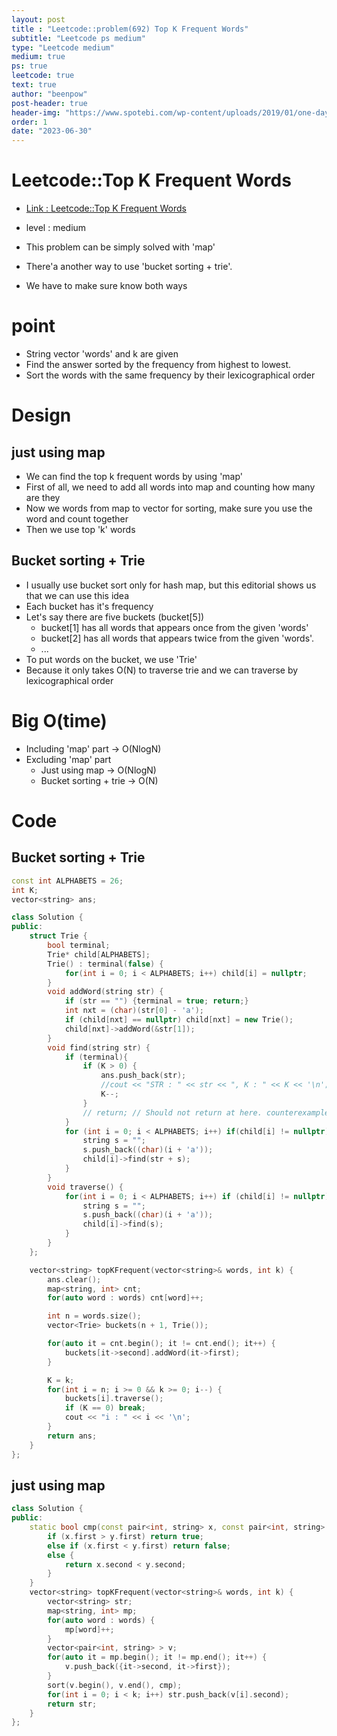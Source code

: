 ```yaml
---
layout: post
title : "Leetcode::problem(692) Top K Frequent Words"
subtitle: "Leetcode ps medium"
type: "Leetcode medium"
medium: true
ps: true
leetcode: true
text: true
author: "beenpow"
post-header: true
header-img: "https://www.spotebi.com/wp-content/uploads/2019/01/one-day-day-one-workout-motivation-spotebi.jpg"
order: 1
date: "2023-06-30"
---
```


# Leetcode::Top K Frequent Words
- [Link : Leetcode::Top K Frequent Words](https://leetcode.com/problems/top-k-frequent-words/description/?envType=study-plan-v2&envId=apple-spring-23-high-frequency)

- level : medium
- This problem can be simply solved with 'map'
- There'a another way to use 'bucket sorting + trie'.
- We have to make sure know both ways

# point
- String vector 'words' and k are given
- Find the answer sorted by the frequency from highest to lowest.
- Sort the words with the same frequency by their lexicographical order

# Design

## just using map
- We can find the top k frequent words by using 'map'
- First of all, we need to add all words into map and counting how many are they
- Now we words from map to vector for sorting, make sure you use the word and count together
- Then we use top 'k' words

## Bucket sorting + Trie
- I usually use bucket sort only for hash map, but this editorial shows us that we can use this idea
- Each bucket has it's frequency
- Let's say there are five buckets (bucket[5])
  - bucket[1] has all words that appears once from the given 'words'
  - bucket[2] has all words that appears twice from the given 'words'.
  - ...
- To put words on the bucket, we use 'Trie'
- Because it only takes O(N) to traverse trie and we can traverse by lexicographical order

# Big O(time)
- Including 'map' part -> O(NlogN)
- Excluding 'map' part
  - Just using map -> O(NlogN)
  - Bucket sorting + trie -> O(N)

# Code

## Bucket sorting + Trie

```cpp
const int ALPHABETS = 26;
int K;
vector<string> ans;

class Solution {
public:
    struct Trie {
        bool terminal;
        Trie* child[ALPHABETS];
        Trie() : terminal(false) {
            for(int i = 0; i < ALPHABETS; i++) child[i] = nullptr;
        }
        void addWord(string str) {
            if (str == "") {terminal = true; return;}
            int nxt = (char)(str[0] - 'a');
            if (child[nxt] == nullptr) child[nxt] = new Trie();
            child[nxt]->addWord(&str[1]);
        }
        void find(string str) {
            if (terminal){
                if (K > 0) {
                    ans.push_back(str);
                    //cout << "STR : " << str << ", K : " << K << '\n';
                    K--;
                }
                // return; // Should not return at here. counterexample : {"a", "aa", "aaa"}
            }
            for (int i = 0; i < ALPHABETS; i++) if(child[i] != nullptr) {
                string s = "";
                s.push_back((char)(i + 'a'));
                child[i]->find(str + s);
            }
        }
        void traverse() {
            for(int i = 0; i < ALPHABETS; i++) if (child[i] != nullptr) {
                string s = "";
                s.push_back((char)(i + 'a'));
                child[i]->find(s);
            }
        }
    };

    vector<string> topKFrequent(vector<string>& words, int k) {
        ans.clear();
        map<string, int> cnt;
        for(auto word : words) cnt[word]++;

        int n = words.size();
        vector<Trie> buckets(n + 1, Trie());

        for(auto it = cnt.begin(); it != cnt.end(); it++) {
            buckets[it->second].addWord(it->first);
        }

        K = k;
        for(int i = n; i >= 0 && k >= 0; i--) {
            buckets[i].traverse();
            if (K == 0) break;
            cout << "i : " << i << '\n';
        }
        return ans;
    }
};
```


## just using map

```cpp
class Solution {
public:
    static bool cmp(const pair<int, string> x, const pair<int, string> y) {
        if (x.first > y.first) return true;
        else if (x.first < y.first) return false;
        else {
            return x.second < y.second;
        }
    }
    vector<string> topKFrequent(vector<string>& words, int k) {
        vector<string> str;
        map<string, int> mp;
        for(auto word : words) {
            mp[word]++;
        }
        vector<pair<int, string> > v;
        for(auto it = mp.begin(); it != mp.end(); it++) {
            v.push_back({it->second, it->first});
        }
        sort(v.begin(), v.end(), cmp);
        for(int i = 0; i < k; i++) str.push_back(v[i].second);
        return str;
    }
};
```

